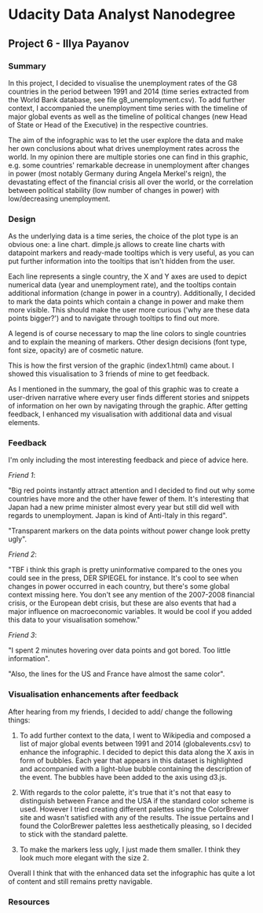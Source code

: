 # Udacity Data Analyst Nanodegree
## Project 6 - Illya Payanov

### Summary

In this project, I decided to visualise the unemployment rates of the G8 countries in the period between 1991 and 2014 (time series extracted from the World Bank database, see file g8_unemployment.csv). To add further context, I accompanied the unemployment time series with the timeline of major global events as well as the timeline of political changes (new Head of State or Head of the Executive) in the respective countries.

The aim of the infographic was to let the user explore the data and make her own conclusions about what drives unemployment rates across the world. In my opinion there are multiple stories one can find in this graphic, e.g. some countries' remarkable decrease in unemployment after changes in power (most notably Germany during Angela Merkel's reign), the devastating effect of the financial crisis all over the world, or the correlation between political stability (low number of changes in power) with low/decreasing unemployment. 

### Design

As the underlying data is a time series, the choice of the plot type is an obvious one: a line chart. dimple.js allows to create line charts with datapoint markers and ready-made tooltips which is very useful, as you can put further information into the tooltips that isn't hidden from the user. 

Each line represents a single country, the X and Y axes are used to depict numerical data (year and unemployment rate), and the tooltips contain additional information (change in power in a country). Additionally, I decided to mark the data points which contain a change in power and make them more visible. This should make the user more curious ('why are these data points bigger?') and to navigate through tooltips to find out more.

A legend is of course necessary to map the line colors to single countries and to explain the meaning of markers.
Other design decisions (font type, font size, opacity) are of cosmetic nature.

This is how the first version of the graphic (index1.html) came about. I showed this visualisation to 3 friends of mine to get feedback.

As I mentioned in the summary, the goal of this graphic was to create a user-driven narrative where every user finds different stories and snippets of information on her own by navigating through the graphic. After getting feedback, I enhanced my visualisation with additional data and visual elements.

### Feedback

I'm only including the most interesting feedback and piece of advice here.

*Friend 1*: 

"Big red points instantly attract attention and I decided to find out why some countries have more and the other have fewer of them. It's interesting that Japan had a new prime minister almost every year but still did well with regards to unemployment. Japan is kind of Anti-Italy in this regard".

"Transparent markers on the data points without power change look pretty ugly".

*Friend 2*:

"TBF i think this graph is pretty uninformative compared to the ones you could see in the press, DER SPIEGEL for instance. It's cool to see when changes in power occurred in each country, but there's some global context missing here. You don't see any mention of the 2007-2008 financial crisis, or the European debt crisis, but these are also events that had a major influence on macroeconomic variables. It would be cool if you added this data to your visualisation somehow."

*Friend 3*:

"I spent 2 minutes hovering over data points and got bored. Too little information".

"Also, the lines for the US and France have almost the same color".

### Visualisation enhancements after feedback

After hearing from my friends, I decided to add/ change the following things:

1) To add further context to the data, I went to Wikipedia and composed a list of major global events between 1991 and 2014 (globalevents.csv) to enhance the infographic. I decided to depict this data along the X axis in form of bubbles. Each year that appears in this dataset is highlighted and accompanied with a light-blue bubble containing the description of the event. The bubbles have been added to the axis using d3.js.

2) With regards to the color palette, it's true that it's not that easy to distinguish between France and the USA if the standard color scheme is used. However I tried creating different palettes using the ColorBrewer site and wasn't satisfied with any of the results. The issue pertains and I found the ColorBrewer palettes less aesthetically pleasing, so I decided to stick with the standard palette.

3) To make the markers less ugly, I just made them smaller. I think they look much more elegant with the size 2.

Overall I think that with the enhanced data set the infographic has quite a lot of content and still remains pretty navigable.

### Resources

